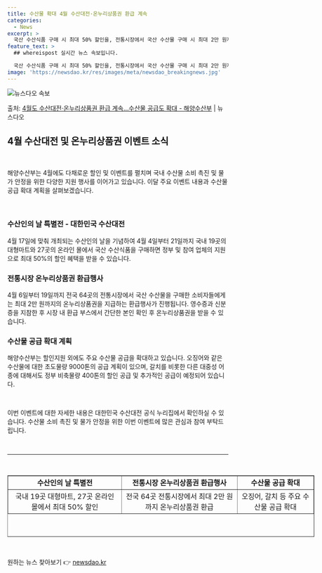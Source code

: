 ```yaml
---
title: 수산물 확대 4월 수산대전·온누리상품권 환급 계속
categories:
  - News
excerpt: >
  국산 수산식품 구매 시 최대 50% 할인을, 전통시장에서 국산 수산물 구매 시 최대 2만 원까지 온누리상품권…
feature_text: >
  ## whereispost 실시간 뉴스 속보입니다.

  국산 수산식품 구매 시 최대 50% 할인을, 전통시장에서 국산 수산물 구매 시 최대 2만 원까지 온누리상품권…
image: 'https://newsdao.kr/res/images/meta/newsdao_breakingnews.jpg'
---
```


![뉴스다오 속보](https://newsdao.kr/res/images/meta/newsdao_breakingnews.jpg)

<p>출처: <a href="https://newsdao.kr/3492" rel="dofollow">4월도 수산대전·온누리상품권 환급 계속…수산물 공급도 확대 - 해양수산부</a> | 뉴스다오</p>

<h2 data-ke-size="size26">4월 수산대전 및 온누리상품권 이벤트 소식</h2>
<p data-ke-size="size16">&nbsp;</p>
해양수산부는 4월에도 다채로운 할인 및 이벤트를 펼치며 국내 수산물 소비 촉진 및 물가 안정을 위한 다양한 지원 행사를 이어가고 있습니다. 이달 주요 이벤트 내용과 수산물 공급 확대 계획을 살펴보겠습니다.
<p data-ke-size="size16">&nbsp;</p>

<h3>수산인의 날 특별전 - 대한민국 수산대전</h3>
<p data-ke-size="size16">4월 17일에 맞춰 개최되는 수산인의 날을 기념하여 4월 4일부터 21일까지 국내 19곳의 대형마트와 27곳의 온라인 몰에서 국산 수산식품을 구매하면 정부 및 참여 업체의 지원으로 최대 50%의 할인 혜택을 받을 수 있습니다.</p>

<h3>전통시장 온누리상품권 환급행사</h3>
<p data-ke-size="size16">4월 6일부터 19일까지 전국 64곳의 전통시장에서 국산 수산물을 구매한 소비자들에게는 최대 2만 원까지의 온누리상품권을 지급하는 환급행사가 진행됩니다. 영수증과 신분증을 지참한 후 시장 내 환급 부스에서 간단한 본인 확인 후 온누리상품권을 받을 수 있습니다.</p>

<h3>수산물 공급 확대 계획</h3>
<p data-ke-size="size16">해양수산부는 할인지원 외에도 주요 수산물 공급을 확대하고 있습니다. 오징어와 같은 수산물에 대한 초도물량 9000톤의 공급 계획이 있으며, 갈치를 비롯한 다른 대중성 어종에 대해서도 정부 비축물량 400톤의 할인 공급 및 추가적인 공급이 예정되어 있습니다.</p>
<p data-ke-size="size16">&nbsp;</p>

<p data-ke-size="size16">이번 이벤트에 대한 자세한 내용은 대한민국 수산대전 공식 누리집에서 확인하실 수 있습니다. 수산물 소비 촉진 및 물가 안정을 위한 이번 이벤트에 많은 관심과 참여 부탁드립니다.</p>
<p data-ke-size="size16">&nbsp;</p>

<hr>
<p data-ke-size="size16">&nbsp;</p>
<table style="width: 700px; height: 140px;" border="1">
<tbody>
<tr>
<td style="text-align: center; height: 17px;"><b>수산인의 날 특별전</b></td>
<td style="text-align: center; height: 17px;"><b>전통시장 온누리상품권 환급행사</b></td>
<td style="text-align: center; height: 17px;"><b>수산물 공급 확대</b></td>
</tr>
<tr>
<td style="text-align: center; height: 17px;">국내 19곳 대형마트, 27곳 온라인 몰에서 최대 50% 할인</td>
<td style="text-align: center; height: 17px;">전국 64곳 전통시장에서 최대 2만 원까지 온누리상품권 환급</td>
<td style="text-align: center; height: 17px;">오징어, 갈치 등 주요 수산물 공급 확대</td>
</tr>
</tbody>
</table>
<p data-ke-size="size16">&nbsp;</p> 

원하는 뉴스 찾아보기 👉 <a href="https://newsdao.kr" rel="dofollow">newsdao.kr</a>


